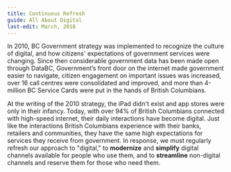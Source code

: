 ```yaml
---
title: Continuous Refresh
guide: All About Digital
last-edit: March, 2018
---
```


In 2010, BC Government strategy was implemented to recognize the culture of digital, and how citizens' expectations of government services were changing. Since then considerable government data has been made open through DataBC, Government’s front door on the internet made government easier to navigate, citizen engagement on important issues was increased, over 16 call centres were consolidated and improved, and more than 4-million BC Service Cards were put in the hands of British Columbians.

At the writing of the 2010 strategy, the iPad didn't exist and app stores were only in their infancy. Today, with over 94% of British Columbians connected with high-speed internet, their daily interactions have become digital. Just like the interactions British Columbians experience with their banks, retailers and communities, they have the same high expectations for services they receive from government. In response, we must regularly refresh our approach to "digital," to **modernize** and **simplify** digital channels available for people who use them, and to **streamline** non-digital channels and reserve them for those who need them.
